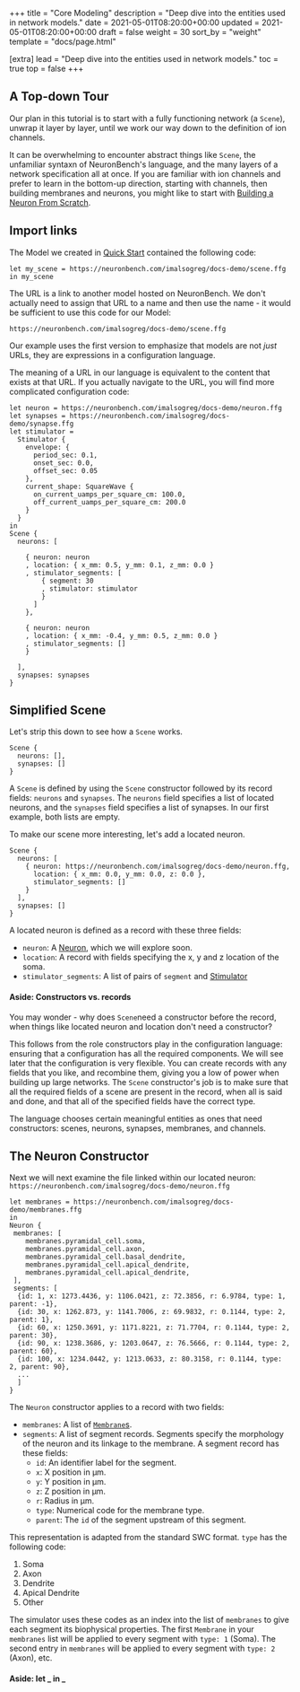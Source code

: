 +++
title = "Core Modeling"
description = "Deep dive into the entities used in network models."
date = 2021-05-01T08:20:00+00:00
updated = 2021-05-01T08:20:00+00:00
draft = false
weight = 30
sort_by = "weight"
template = "docs/page.html"

[extra]
lead = "Deep dive into the entities used in network models."
toc = true
top = false
+++

## A Top-down Tour

Our plan in this tutorial is to start with a fully functioning network (a
`Scene`), unwrap it layer by layer, until we work our way down to the definition
of ion channels.

It can be overwhelming to encounter abstract things like `Scene`, the unfamiliar
syntaxn of NeuronBench's language, and the many layers of a network
specification all at once. If you are familiar with ion channels and prefer to
learn in the bottom-up direction, starting with channels, then building
membranes and neurons, you might like to start with [Building a Neuron From
Scratch](../../tutorials/build-a-neuron-from-scratch/).

## Import links

The Model we created in [Quick Start](../quick-start/) contained the following
code:

```
let my_scene = https://neuronbench.com/imalsogreg/docs-demo/scene.ffg
in my_scene
```

The URL is a link to another model hosted on NeuronBench. We don't
actually need to assign that URL to a name and then use the name - it
would be sufficient to use this code for our Model:

```
https://neuronbench.com/imalsogreg/docs-demo/scene.ffg
```

Our example uses the first version to emphasize that models are not
_just_ URLs, they are expressions in a configuration language.

The meaning of a URL in our language is equivalent to the content that exists
at that URL. If you actually navigate to the URL, you will find more
complicated configuration code:

```
let neuron = https://neuronbench.com/imalsogreg/docs-demo/neuron.ffg
let synapses = https://neuronbench.com/imalsogreg/docs-demo/synapse.ffg
let stimulator =
  Stimulator {
    envelope: {
      period_sec: 0.1,
      onset_sec: 0.0,
      offset_sec: 0.05
    },
    current_shape: SquareWave {
      on_current_uamps_per_square_cm: 100.0,
      off_current_uamps_per_square_cm: 200.0
    }
  }
in
Scene {
  neurons: [

    { neuron: neuron
    , location: { x_mm: 0.5, y_mm: 0.1, z_mm: 0.0 }
    , stimulator_segments: [
        { segment: 30
        , stimulator: stimulator
        }
      ]
    },

    { neuron: neuron
    , location: { x_mm: -0.4, y_mm: 0.5, z_mm: 0.0 }
    , stimulator_segments: []
    }

  ],
  synapses: synapses
}
```

## Simplified Scene

Let's strip this down to see how a `Scene` works.

```
Scene {
  neurons: [],
  synapses: []
}
```

A `Scene` is defined by using the `Scene` constructor followed by its record
fields: `neurons` and `synapses`. The `neurons` field specifies a list of
located neurons, and the `synapses` field specifies a list of synapses. In
our first example, both lists are empty.

To make our scene more interesting, let's add a located neuron.

```
Scene {
  neurons: [
    { neuron: https://neuronbench.com/imalsogreg/docs-demo/neuron.ffg,
      location: { x_mm: 0.0, y_mm: 0.0, z: 0.0 },
      stimulator_segments: []
    }
  ],
  synapses: []
}
```

A located neuron is defined as a record with these three fields:

  - `neuron`: A [Neuron](../language-ref/neuron/), which we will explore soon.
  - `location`: A record with fields specifying the x, y and z location of the soma.
  - `stimulator_segments`: A list of pairs of `segment` and [Stimulator](../language-ref/stimulator/)

#### Aside: Constructors vs. records

You may wonder - why does `Scene`need a constructor before the record, when
things like located neuron and location don't need a constructor?

This follows from the role constructors play in the configuration language:
ensuring that a configuration has all the required components. We will see later
that the configuration is very flexible. You can create records with any fields
that you like, and recombine them, giving you a low of power when building up
large networks. The `Scene` constructor's job is to make sure that all the
required fields of a scene are present in the record, when all is said and done,
and that all of the specified fields have the correct type.

The language chooses certain meaningful entities as ones that need constructors:
scenes, neurons, synapses, membranes, and channels.

## The Neuron Constructor

Next we will next examine the file linked within our located neuron:
`https://neuronbench.com/imalsogreg/docs-demo/neuron.ffg`

```
let membranes = https://neuronbench.com/imalsogreg/docs-demo/membranes.ffg
in
Neuron {
 membranes: [
    membranes.pyramidal_cell.soma,
    membranes.pyramidal_cell.axon,
    membranes.pyramidal_cell.basal_dendrite,
    membranes.pyramidal_cell.apical_dendrite,
    membranes.pyramidal_cell.apical_dendrite,
 ],
 segments: [
  {id: 1, x: 1273.4436, y: 1106.0421, z: 72.3856, r: 6.9784, type: 1, parent: -1},
  {id: 30, x: 1262.873, y: 1141.7006, z: 69.9832, r: 0.1144, type: 2, parent: 1},
  {id: 60, x: 1250.3691, y: 1171.8221, z: 71.7704, r: 0.1144, type: 2, parent: 30},
  {id: 90, x: 1238.3686, y: 1203.0647, z: 76.5666, r: 0.1144, type: 2, parent: 60},
  {id: 100, x: 1234.0442, y: 1213.0633, z: 80.3158, r: 0.1144, type: 2, parent: 90},
  ...
  ]
}
```

The `Neuron` constructor applies to a record with two fields:

 - `membranes`: A list of [`Membrane`s](../language-ref/membrane/).
 - `segments`: A list of segment records. Segments specify the morphology of the neuron
    and its linkage to the membrane. A segment record has these fields:
      - `id`: An identifier label for the segment.
      - `x`: X position in &micro;m.
      - `y`: Y position in &micro;m.
      - `z`: Z position in &micro;m.
      - `r`: Radius in &micro;m.
      - `type`: Numerical code for the membrane type.
      - `parent`: The `id` of the segment upstream of this segment.
 
 This representation is adapted from the standard SWC format. `type` has the
 following code:
 
  1. Soma
  2. Axon
  3. Dendrite
  4. Apical Dendrite
  5. Other

The simulator uses these codes as an index into the list of `membranes` to give
each segment its biophysical properties. The first `Membrane` in your `membranes`
list will be applied to every segment with `type: 1` (Soma). The second
entry in `membranes` will be applied to every segment with `type: 2` (Axon), etc.

#### Aside: let _ in _

